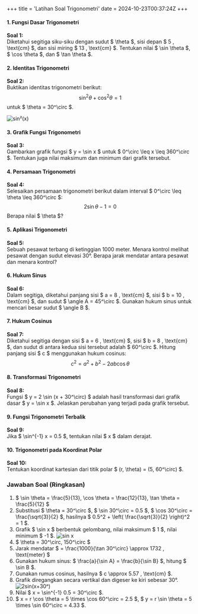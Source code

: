 +++
title = 'Latihan Soal Trigonometri'
date = 2024-10-23T00:37:24Z
+++
#### **1. Fungsi Dasar Trigonometri**
**Soal 1:**  
Diketahui segitiga siku-siku dengan sudut $ \theta $, sisi depan $ 5 \, \text{cm} $, dan sisi miring $ 13 \, \text{cm} $. Tentukan nilai $ \sin \theta $, $ \cos \theta $, dan $ \tan \theta $.

#### **2. Identitas Trigonometri**
**Soal 2:**  
Buktikan identitas trigonometri berikut:
$$
\sin^2 \theta + \cos^2 \theta = 1
$$
untuk $ \theta = 30^\circ $.

![sin²(x)](/img/sin^2(x).svg)

#### **3. Grafik Fungsi Trigonometri**
**Soal 3:**  
Gambarkan grafik fungsi $ y = \sin x $ untuk $ 0^\circ \leq x \leq 360^\circ $. Tentukan juga nilai maksimum dan minimum dari grafik tersebut.

#### **4. Persamaan Trigonometri**
**Soal 4:**  
Selesaikan persamaan trigonometri berikut dalam interval $ 0^\circ \leq \theta \leq 360^\circ $:
$$
2 \sin \theta - 1 = 0
$$
Berapa nilai $ \theta $?

#### **5. Aplikasi Trigonometri**
**Soal 5:**  
Sebuah pesawat terbang di ketinggian 1000 meter. Menara kontrol melihat pesawat dengan sudut elevasi 30°. Berapa jarak mendatar antara pesawat dan menara kontrol?

#### **6. Hukum Sinus**
**Soal 6:**  
Dalam segitiga, diketahui panjang sisi $ a = 8 \, \text{cm} $, sisi $ b = 10 \, \text{cm} $, dan sudut $ \angle A = 45^\circ $. Gunakan hukum sinus untuk mencari besar sudut $ \angle B $.

#### **7. Hukum Cosinus**
**Soal 7:**  
Diketahui segitiga dengan sisi $ a = 6 \, \text{cm} $, sisi $ b = 8 \, \text{cm} $, dan sudut di antara kedua sisi tersebut adalah $ 60^\circ $. Hitung panjang sisi $ c $ menggunakan hukum cosinus:
$$
c^2 = a^2 + b^2 - 2ab \cos \theta
$$

#### **8. Transformasi Trigonometri**
**Soal 8:**  
Fungsi $ y = 2 \sin (x + 30^\circ) $ adalah hasil transformasi dari grafik dasar $ y = \sin x $. Jelaskan perubahan yang terjadi pada grafik tersebut.

#### **9. Fungsi Trigonometri Terbalik**
**Soal 9:**  
Jika $ \sin^{-1} x = 0.5 $, tentukan nilai $ x $ dalam derajat.

#### **10. Trigonometri pada Koordinat Polar**
**Soal 10:**  
Tentukan koordinat kartesian dari titik polar $ (r, \theta) = (5, 60^\circ) $.

### Jawaban Soal (Ringkasan)
1. $ \sin \theta = \frac{5}{13}, \cos \theta = \frac{12}{13}, \tan \theta = \frac{5}{12} $
2. Substitusi $ \theta = 30^\circ $, $ \sin 30^\circ = 0.5 $, $ \cos 30^\circ = \frac{\sqrt{3}}{2} $, hasilnya $ 0.5^2 + \left( \frac{\sqrt{3}}{2} \right)^2 = 1 $.
3. Grafik $ \sin x $ berbentuk gelombang, nilai maksimum $ 1 $, nilai minimum $ -1 $.
![sin x](/img/sin_x.svg)
4. $ \theta = 30^\circ, 150^\circ $
5. Jarak mendatar $ = \frac{1000}{\tan 30^\circ} \approx 1732 \, \text{meter} $
6. Gunakan hukum sinus: $ \frac{a}{\sin A} = \frac{b}{\sin B} $, hitung $ \sin B $.
7. Gunakan rumus cosinus, hasilnya $ c \approx 5.57 \, \text{cm} $.
8. Grafik diregangkan secara vertikal dan digeser ke kiri sebesar 30°.
![2sin(x+30ᵒ)](/img/2sin(x+30deg).svg)
9. Nilai $ x = \sin^{-1} 0.5 = 30^\circ $.
10. $ x = r \cos \theta = 5 \times \cos 60^\circ = 2.5 $, $ y = r \sin \theta = 5 \times \sin 60^\circ = 4.33 $.
